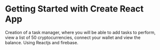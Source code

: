 # Getting Started with Create React App

Creation of a task manager, where you will be able to add tasks to perform, view a list of 50 cryptocurrencies, connect your wallet and view the balance. 
Using Reactjs and firebase.